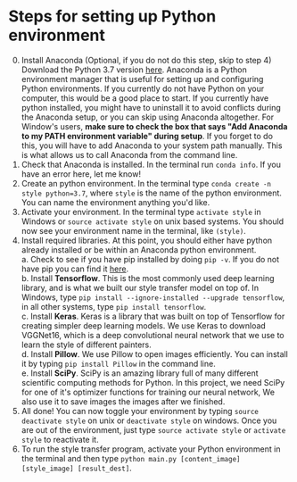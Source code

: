 # Steps for setting up Python environment

0. Install Anaconda (Optional, if you do not do this step, skip to step 4) Download the Python 3.7 version <a href=https://www.anaconda.com/download/>here</a>.  Anaconda is a Python environment 
manager that is useful for setting up and configuring Python environments.  If you currently do not have Python on your computer, this would 
be a good place to start.  If you currently have python installed, you might have to uninstall it to avoid conflicts during the 
Anaconda setup, or you can skip using Anaconda altogether.  For Window's users, <b>make sure to check the box that says 
"Add Anaconda to my PATH environment variable" during setup</b>.  If you forget to do this, you will have to add Anaconda to your system path manually.  This is what allows us to call Anaconda from the command line.
1. Check that Anaconda is installed.  In the terminal run `conda info`.  If you have an error here, let me know!
2. Create an python environment.  In the terminal type `conda create -n style python=3.7`, where `style` is the name of the python environment.  You can name the environment anything you'd like.
3. Activate your environment.  In the terminal type `activate style` in Windows or `source activate style` on unix based systems.  You should now see your environment name in the terminal, like `(style)`.
4. Install required libraries.  At this point, you should either have python already installed or be within an Anaconda python environment. <br />
    a. Check to see if you have pip installed by doing `pip -v`.  If you do not have pip you can find it <a href=https://pip.pypa.io/en/stable/installing/>here</a>.
    <br />
    b. Install <b>Tensorflow</b>.  This is the most commonly used deep learning library, and is what we built our style transfer model on top of.
    In Windows, type `pip install --ignore-installed --upgrade tensorflow`, in all other systems, type `pip install tensorflow`.
    <br />
    c. Install <b>Keras</b>.  Keras is a library that was built on top of Tensorflow for creating simpler deep learning models.  We use Keras to download VGGNet16, which is a deep convolutional neural network that we use to learn the style of different painters.
    <br />
    d. Install <b>Pillow</b>.  We use Pillow to open images efficiently.  You can install it by typing `pip install Pillow` in the command line.
    <br />
    e. Install <b>SciPy</b>.  SciPy is an amazing library full of many different scientific computing methods for Python.  In this project, we need SciPy for one of it's optimizer functions for training our neural network, We also use it to save images the images after we finished. 
5. All done!  You can now toggle your environment by typing `source deactivate style` on unix or `deactivate style` on windows.  Once you are out of the environment, just type `source activate style` or `activate style` to reactivate it.
6. To run the style transfer program, activate your Python environment in the terminal and then type `python main.py [content_image] [style_image] [result_dest]`.
    
